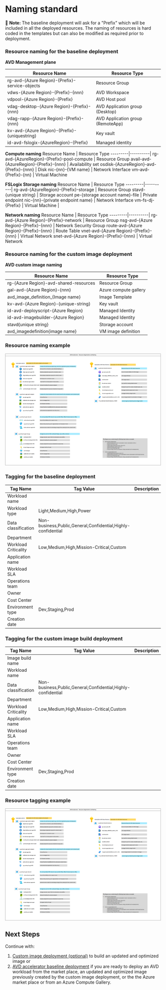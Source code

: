 # Naming standard

:page_with_curl: **Note:** The baseline deployment will ask for a "Prefix" which will be included in all the deployed resources.
The naming of resources is hard coded in the templates but can also be modified as required prior to deployment.

### Resource naming for the baseline deployment 

**AVD Management plane**

Resource Name | Resource Type
---------|----------|
 rg-avd-{Azure Region}-{Prefix}-service-objects | Resource Group | Contains related AVD service objects
 vdws-{Azure Region}-{Prefix}-{nnn}| AVD Workspace |
 vdpool-{Azure Region}-{Prefix} | AVD Host pool |
 vdag-desktop-{Azure Region}-{Prefix}-{nnn} | AVD Application group (Desktop) |
 vdag-rapp-{Azure Region}-{Prefix}-{nnn} | AVD Application group (RemoteApp) |
 kv-avd-{Azure Region}-{Prefix}-{uniquestring} | Key vault |
 id-avd-fslogix-{AzureRegion}-{Prefix} | Managed identity |

**Compute naming**
Resource Name | Resource Type
---------|----------|
 rg-avd-{AzureRegion}-{Prefix}-pool-compute | Resource Group
 avail-avd-{AzureRegion}-{Prefix}-{nnn} | Availability set
 osdisk-{AzureRegion}-avd-{Prefix}-{nnn} | Disk
 nic-{nn}-{VM name} | Network Interface
 vm-avd-{Prefix}-{nn} | Virtual Machine

**FSLogix Storage naming**
Resource Name | Resource Type
---------|----------|
 rg-avd-{AzureRegion}-{Prefix}-storage | Resource Group
 stavd-{unique string} | Storage account
 pe-{storage account name}-file | Private endpoint
 nic-{nn}-{private endpoint name} | Network Interface
 vm-fs-dj-{Prefix} | Virtual Machine  |


**Network naming**
Resource Name | Resource Type
---------|----------|
rg-avd-{Azure Region}-{Prefix}-network | Resource Group
nsg-avd-{Azure Region}-{Prefix}-{nnn} | Network Security Group
route-avd-{Azure Region}-{Prefix}-{nnn} | Route Table
vnet-avd-{Azure Region}-{Prefix}-{nnn} | Virtual Network
snet-avd-{Azure Region}-{Prefix}-{nnn} | Virtual Network


### Resource naming for the custom image deployment 
**AVD custom image naming**

Resource Name | Resource Type |
---------|----------|
 rg-{Azure Region}-avd-shared-resources | Resource Group |
 gal-avd-{Azure Region}-{nnn} | Azure compute gallery |
 avd_image_definition_{Image name}| Image Template |
 kv-avd-{Azure Region}-{unique-string}| Key vault |
 id-avd-deployscript-{Azure Region} | Managed Identity |
 id-avd-imagebuilder-{Azure Region} | Managed Identity |
 stavd{unique string} | Storage account |
 avd_imagedefinition{image name} | VM image definition |

### Resource naming example

![Resource organization and naming](./workload/docs/diagrams/avd-accelerator-resource-organization-naming.png)

### Tagging for the baseline deployment

Tag Name |Tag Value | Description
---------|----------|---------|
Workload name |  |  |  
Workload type | Light,Medium,High,Power |  |  
Data classification | Non-business,Public,General,Confidential,Highly-confidential |  |  
Department |  |  |  
Workload Criticality | Low,Medium,High,Mission-Critical,Custom |  |  
Application name  |  |  |  
Workload SLA  |  |  |  
Operations team  |  |  |  
Owner  |  |  |  
Cost Center  |  |  |  
Environment type  |Dev,Staging,Prod  |  |  
Creation date |  |  |  

### Tagging for the custom image build deployment

Tag Name | Tag Value | Description
---------|----------|---------|
Image build name |  |  |  
Workload name |  |  |  
Data classification | Non-business,Public,General,Confidential,Highly-confidential |  |  
Department |  |  |  
Workload Criticality | Low,Medium,High,Mission-Critical,Custom |  |  
Application name  |  |  |  
Workload SLA  |  |  |  
Operations team  |  |  |  
Owner  |  |  |  
Cost Center  |  |  |  
Environment type  | Dev,Staging,Prod |  |  
Creation date |  |  |  

### Resource tagging example

![Resource tagging](./workload/docs/diagrams/avd-accelerator-resource-organization-naming.png)

## Next Steps

Continue with: 
1. [Custom image deployment (optional)](./Deploy-Custom-image.md) to build an updated and optimized image or 
2. [AVD accelerator baseline deployment](./Deploy-Baseline.md) if you are ready to deploy an AVD workload from the market place, an updated and optimized image previously created by the custom image deployment, or the the Azure market place or from an Azure Compute Gallery.
